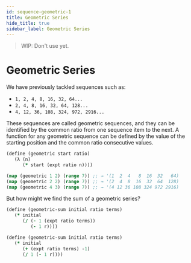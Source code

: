 ```yaml
---
id: sequence-geometric-1
title: Geometric Series
hide_title: true
sidebar_label: Geometric Series
---
```


> WIP: Don't use yet.

# Geometric Series

We have previously tackled sequences such as:

 * `1, 2, 4, 8, 16, 32, 64...`
 * `2, 4, 8, 16, 32, 64, 128...`
 * `4, 12, 36, 108, 324, 972, 2916...`

These sequences are called geometric sequences, and they can be identified by
the common ratio from one sequence item to the next. A function for any 
geometric sequence can be defined by the value of the starting position and the 
common ratio consecutive values.

``` clojure
(define (geometric start ratio)
   (λ (n) 
      (* start (expt ratio n))))

(map (geometric 1 2) (range 7)) ;; → '(1  2  4   8  16  32   64)
(map (geometric 2 2) (range 7)) ;; → '(2  4  8  16  32  64  128)
(map (geometric 4 3) (range 7)) ;; → '(4 12 36 108 324 972 2916)
```

But how might we find the sum of a geometric series?

``` clojure
(define (geometric-sum initial ratio terms)
   (* initial 
      (/ (- 1 (expt ratio terms)) 
         (- 1 r))))

(define (geometric-sum initial ratio terms)
   (* initial 
      (+ (expt ratio terms) -1) 
      (/ 1 (- 1 r))))
```